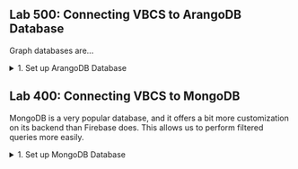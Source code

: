<h2> Lab 500: Connecting VBCS to ArangoDB Database </h2>

Graph databases are...

<details><summary>1. Set up ArangoDB Database</summary>

create account


</details>


<h2> Lab 400: Connecting VBCS to MongoDB </h2>

MongoDB is a very popular database, and it offers a bit more customization on its backend than Firebase does. This allows us to perform filtered queries more easily. 

<details><summary>1. Set up MongoDB Database</summary>

<h2>Set up MongoDB</h2>

While Firebase uses a Google account, which many people already have, for MongoDB you will have to create an account if you do not have one yet. Go [here](https://cloud.mongodb.com/user#/atlas/register/accountProfile) and fill out the requested information.<br> 
![](/images/4-1.png) <br>
<br>
Then, login. It should redirect you to this page.<br>
![](/images/4-2.png) <br>
<br>
Hit `Build a Cluster` to get started.<br>
![](/images/4-3.png) <br>
<br>
Go ahead and leave the default settings; just hit `Create Cluster` at the bottom of the screen.<br>
![](/images/4-4.png) <br>
<br>
It will take some time to provision. Give it a few minutes, then refresh the page.<br>
![](/images/4-5.png) <br>
<br>



Add data of books to DB.<br>
Compare and contrast to Firebase.<br>
Connect it to VBCS.<br>
Show list of books on Web App.<br>

</details>
